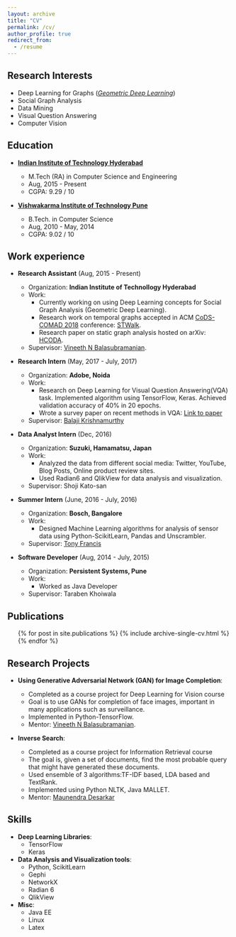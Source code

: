 ```yaml
---
layout: archive
title: "CV"
permalink: /cv/
author_profile: true
redirect_from:
  - /resume
---
```


## Research Interests
* Deep Learning for Graphs ([*Geometric Deep Learning*](http://geometricdeeplearning.com/))
* Social Graph Analysis
* Data Mining
* Visual Question Answering
* Computer Vision

## Education

* [**Indian Institute of Technology Hyderabad**](http://iith.ac.in/)
  * M.Tech (RA) in Computer Science and Engineering
  * Aug, 2015 - Present
  * CGPA: 9.29 / 10

* [**Vishwakarma Institute of Technology Pune**](http://vit.edu/)
  * B.Tech. in Computer Science
  * Aug, 2010 - May, 2014
  * CGPA: 9.02 / 10


## Work experience

* **Research Assistant** (Aug, 2015 - Present)
  * Organization: **Indian Institute of Technollogy Hyderabad**
  * Work: 
    * Currently working on using Deep Learning concepts for Social Graph Analysis (Geometric Deep Learning).
    *  Research work on temporal graphs accepted in ACM [CoDS-COMAD 2018](http://cods-comad.in/2018/index.html) conference: [STWalk](https://arxiv.org/pdf/1711.04150.pdf).
    * Research paper on static graph analysis hosted on arXiv: [HCODA](https://arxiv.org/pdf/1612.09435.pdf).
  * Supervisor: [Vineeth N Balasubramanian](http://www.iith.ac.in/~vineethnb/).

* **Research Intern** (May, 2017 - July, 2017)
  * Organization: **Adobe, Noida**
  * Work: 
    * Research on Deep Learning for Visual Question Answering(VQA) task. Implemented algorithm using TensorFlow, Keras. Achieved validation accuracy of 40% in 20 epochs.
    * Wrote a survey paper on recent methods in VQA: [Link to paper](https://arxiv.org/pdf/1709.08203.pdf)
  * Supervisor: [Balaji Krishnamurthy](https://in.linkedin.com/in/balaji-krishnamurthy-4241695)

* **Data Analyst Intern** (Dec, 2016)
  * Organization: **Suzuki, Hamamatsu, Japan**
  * Work:
    * Analyzed the data from different social media: Twitter, YouTube, Blog Posts, Online product review sites.
    * Used Radian6 and QlikView for data analysis and visualization.
  * Supervisor: Shoji Kato-san

* **Summer Intern** (June, 2016 - July, 2016)
  * Organization: **Bosch, Bangalore**
  * Work: 
    * Designed Machine Learning algorithms for analysis of sensor data using Python-ScikitLearn, Pandas and Unscrambler.
  * Supervisor: [Tony Francis](https://www.linkedin.com/in/tonyfrancis/)

* **Software Developer** (Aug, 2014 - July, 2015)
  * Organization: **Persistent Systems, Pune**
  * Work: 
    * Worked as Java Developer
  * Supervisor:  Taraben Khoiwala

## Publications

  <ul>{% for post in site.publications %}
    {% include archive-single-cv.html %}
  {% endfor %}</ul>

## Research Projects

* **Using Generative Adversarial Network (GAN) for Image Completion**:
  - Completed as a course project for Deep Learning for Vision course
  - Goal is to use GANs for completion of face images, important in many applications such as surveillance. 
  - Implemented in Python-TensorFlow.
  - Mentor: [Vineeth N Balasubramanian](http://www.iith.ac.in/~vineethnb/).

* **Inverse Search**:
  - Completed as a course project for Information Retrieval course
  - The goal is, given a set of documents, find the most probable query that might have generated these documents. 
  - Used ensemble of 3 algorithms:TF-IDF based, LDA based and TextRank. 
  - Implemented using Python NLTK, Java MALLET.
  - Mentor: [Maunendra Desarkar](http://www.iith.ac.in/~maunendra/)


## Skills

* **Deep Learning Libraries**:
  * TensorFlow
  * Keras
* **Data Analysis and Visualization tools**:
  * Python, ScikitLearn
  * Gephi
  * NetworkX
  * Radian 6
  * QlikView
* **Misc**:
  * Java EE
  * Linux
  * Latex
